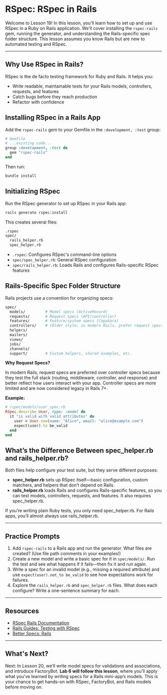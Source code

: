 # RSpec: RSpec in Rails

Welcome to Lesson 19! In this lesson, you'll learn how to set up and use RSpec in a Ruby on Rails application. We'll cover installing the `rspec-rails` gem, running the generator, and understanding the Rails-specific spec folder structure. This lesson assumes you know Rails but are new to automated testing and RSpec.

---

## Why Use RSpec in Rails?

RSpec is the de facto testing framework for Ruby and Rails. It helps you:

- Write readable, maintainable tests for your Rails models, controllers, requests, and features
- Catch bugs before they reach production
- Refactor with confidence

## Installing RSpec in a Rails App

Add the `rspec-rails` gem to your Gemfile in the `:development, :test` group:

```ruby
# Gemfile
# ...existing code...
group :development, :test do
  gem "rspec-rails"
end
```

Then run:

```zsh
bundle install
```

## Initializing RSpec

Run the RSpec generator to set up RSpec in your Rails app:

```zsh
rails generate rspec:install
```

This creates several files:

```zsh
.rspec
spec/
  rails_helper.rb
  spec_helper.rb
```

- `.rspec`: Configures RSpec's command-line options
- `spec/spec_helper.rb`: General RSpec configuration
- `spec/rails_helper.rb`: Loads Rails and configures Rails-specific RSpec features

## Rails-Specific Spec Folder Structure

Rails projects use a convention for organizing specs:

```zsh
spec/
  models/         # Model specs (ActiveRecord)
  requests/       # Request specs (API/controller)
  features/       # Feature/system specs (Capybara)
  controllers/    # (Older style; in modern Rails, prefer request specs for end-to-end testing of controllers)
  helpers/
  mailers/
  views/
  jobs/
  channels/
  support/        # Custom helpers, shared examples, etc.
```

**Why Request Specs?**

In modern Rails, request specs are preferred over controller specs because they test the full stack (routing, middleware, controller, and response) and better reflect how users interact with your app. Controller specs are more limited and are now considered legacy in Rails 7+.

**Example:**

```ruby
# /spec/models/user_spec.rb
RSpec.describe User, type: :model do
  it "is valid with valid attributes" do
    user = User.new(name: "Alice", email: "alice@example.com")
    expect(user).to be_valid
  end
end
```

## What’s the Difference Between spec_helper.rb and rails_helper.rb?

Both files help configure your test suite, but they serve different purposes:

- **spec_helper.rb** sets up RSpec itself—basic configuration, custom matchers, and helpers that don’t depend on Rails.
- **rails_helper.rb** loads Rails and configures Rails-specific features, so you can test models, controllers, requests, and features. It also requires spec_helper.rb.

If you’re writing plain Ruby tests, you only need spec_helper.rb. For Rails apps, you’ll almost always use rails_helper.rb.

---

## Practice Prompts

1. Add `rspec-rails` to a Rails app and run the generator. What files are created? (Use file path comments in your examples!)
2. Create a new model and write a basic spec for it in `spec/models/`. Run the test and see what happens if it fails—then fix it and run again.
3. Write a spec for an invalid model (e.g., missing a required attribute) and use `expect(user).not_to be_valid` to see how expectations work for failures.
4. Explore the `rails_helper.rb` and `spec_helper.rb` files. What does each configure? Write a one-sentence summary for each.

---

## Resources

- [RSpec Rails Documentation](https://relishapp.com/rspec/rspec-rails/docs)
- [Rails Guides: Testing with RSpec](https://guides.rubyonrails.org/testing.html#rspec)
- [Better Specs: Rails](https://www.betterspecs.org/#rails)

---

## What's Next?

Next: In Lesson 20, we’ll write model specs for validations and associations, and introduce FactoryBot. **Lab 6 will follow this lesson**, where you’ll apply what you’ve learned by writing specs for a Rails mini-app’s models. This is your chance to get hands-on with RSpec, FactoryBot, and Rails models before moving on.
